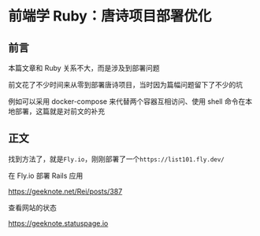 # 前端学 Ruby：唐诗项目部署优化

## 前言

本篇文章和 Ruby 关系不大，而是涉及到部署问题

前文花了不少时间来从零到部署唐诗项目，当时因为篇幅问题留下了不少的坑

例如可以采用 docker-compose 来代替两个容器互相访问、使用 shell 命令在本地部署，这篇就是对前文的补充

## 正文





找到方法了，就是`Fly.io`，刚刚部署了一个`https://list101.fly.dev/`



在 Fly.io 部署 Rails 应用

https://geeknote.net/Rei/posts/387



查看网站的状态

https://geeknote.statuspage.io
